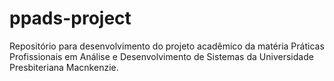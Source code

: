 # ppads-project
Repositório para desenvolvimento do projeto acadêmico da matéria Práticas Profissionais em Análise e Desenvolvimento de Sistemas da Universidade Presbiteriana Macnkenzie.
